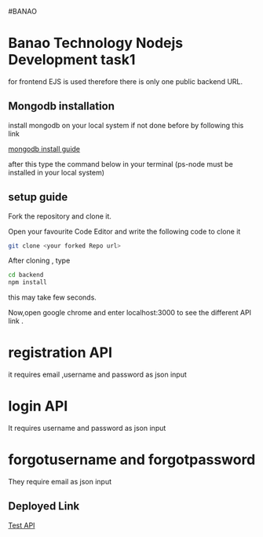 #BANAO
# Banao Technology Nodejs Development task1

for frontend EJS is used therefore there is only one public backend URL.

## Mongodb installation
install mongodb on your local system if not done before by following this link

<a href='https://docs.mongodb.com/guides/server/install/'>mongodb install guide</a>

after this type the command below in your terminal (ps-node must be installed in your local system)

## setup guide

Fork the repository and clone it.

Open your favourite Code Editor and write the following code to clone it

```bash
git clone <your forked Repo url>
```

After cloning , type

```bash
cd backend
npm install
```
this may take few seconds.

Now,open google chrome and enter localhost:3000 to see the different API link .
# registration API
it requires email ,username and password as json input
# login API
It requires username and password as json input
# forgotusername and forgotpassword
They require email as json input 

## Deployed Link

<a href="https://register-login-forgot-usr-pass.herokuapp.com/">Test API</a>